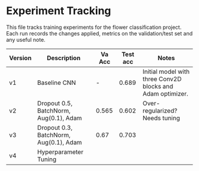 # Experiment Tracking 

This file tracks training experiments for the flower classification project. Each run records the changes applied,
metrics on the validation/test set and any useful note.

| Version | Description | Va Acc | Test acc | Notes |
|---------|-------------|--------|----------|-------|
| v1 | Baseline CNN | - | 0.689 | Initial model with three Conv2D blocks and Adam optimizer. | 
| v2 | Dropout 0.5, BatchNorm, Aug(0.1), Adam | 0.565 | 0.602 | Over-regularized? Needs tuning |
| v3 | Dropout 0.3, BatchNorm, Aug(0.1), Adam | 0.67 | 0.703 |
| v4 | Hyperparameter Tuning